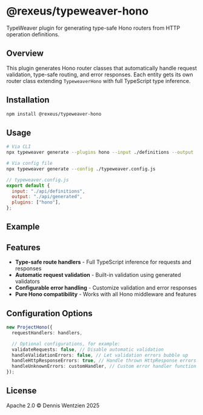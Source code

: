 # @rexeus/typeweaver-hono

TypeWeaver plugin for generating type-safe Hono routers from HTTP operation definitions.

## Overview

This plugin generates Hono router classes that automatically handle request validation, type-safe
routing, and error responses. Each entity gets its own router class extending `TypeweaverHono` with
full TypeScript type inference.

## Installation

```bash
npm install @rexeus/typeweaver-hono
```

## Usage

```bash
# Via CLI
npx typeweaver generate --plugins hono --input ./definitions --output ./generated

# Via config file
npx typeweaver generate --config ./typeweaver.config.js
```

```javascript
// typeweaver.config.js
export default {
  input: "./api/definitions",
  output: "./api/generated",
  plugins: ["hono"],
};
```

## Example

## Features

- **Type-safe route handlers** - Full TypeScript inference for requests and responses
- **Automatic request validation** - Built-in validation using generated validators
- **Configurable error handling** - Customize validation and error responses
- **Pure Hono compatibility** - Works with all Hono middleware and features

## Configuration Options

```typescript
new ProjectHono({
  requestHandlers: handlers,

  // Optional configurations, for example:
  validateRequests: false, // Disable automatic validation
  handleValidationErrors: false, // Let validation errors bubble up
  handleHttpResponseErrors: true, // Handle thrown HttpResponse errors
  handleUnknownErrors: customHandler, // Custom error handler function
});
```

## License

Apache 2.0 © Dennis Wentzien 2025
